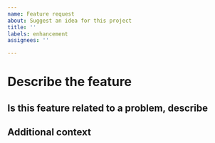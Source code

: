 ```yaml
---
name: Feature request
about: Suggest an idea for this project
title: ''
labels: enhancement
assignees: ''

---
```


# Describe the feature

<!-- A description of what the bug is. -->

## Is this feature related to a problem, describe

<!-- Please indicate the specific scenario where this feature would help -->

## Additional context

<!-- Add any other context or screenshots about the feature request here. -->
